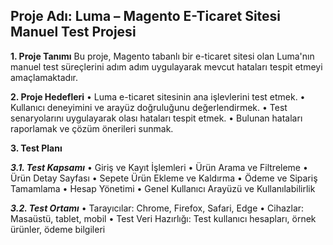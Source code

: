 ## Proje Adı: Luma – Magento E-Ticaret Sitesi Manuel Test Projesi


**1. Proje Tanımı**
Bu proje, Magento tabanlı bir e-ticaret sitesi olan Luma'nın manuel test süreçlerini adım adım uygulayarak mevcut hataları tespit etmeyi amaçlamaktadır.


**2. Proje Hedefleri**
•	Luma e-ticaret sitesinin ana işlevlerini test etmek.
•	Kullanıcı deneyimini ve arayüz doğruluğunu değerlendirmek.
•	Test senaryolarını uygulayarak olası hataları tespit etmek.
•	Bulunan hataları raporlamak ve çözüm önerileri sunmak.


**3. Test Planı**

***3.1. Test Kapsamı***
•	Giriş ve Kayıt İşlemleri
•	Ürün Arama ve Filtreleme
•	Ürün Detay Sayfası
•	Sepete Ürün Ekleme ve Kaldırma
•	Ödeme ve Sipariş Tamamlama
•	Hesap Yönetimi
•	Genel Kullanıcı Arayüzü ve Kullanılabilirlik

***3.2. Test Ortamı***
•	Tarayıcılar: Chrome, Firefox, Safari, Edge
•	Cihazlar: Masaüstü, tablet, mobil
•	Test Veri Hazırlığı: Test kullanıcı hesapları, örnek ürünler, ödeme bilgileri
